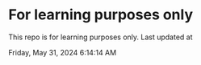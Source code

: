 # For learning purposes only
This repo is for learning purposes only.
Last updated at

Friday, May 31, 2024 6:14:14 AM

